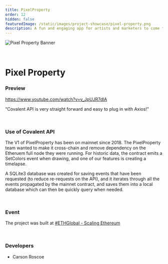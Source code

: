 ```yaml
---
title: PixelProperty
order: 12
hidden: false
featuredImage: /static/images/project-showcase/pixel-property.png
description: A fun and engaging app for artists and marketers to come together and enjoy.
---
```


![Pixel Property Banner](/static/images/project-showcase/pixel-property.png)

&nbsp;
# Pixel Property

### Preview
https://www.youtube.com/watch?v=v_JpUJR7dlA

<Aside>

“Covalent API is very straight forward and easy to plug in with Axios!”

</Aside>

&nbsp;
### Use of Covalent API
The V1 of PixelProperty has been on mainnet since 2018. The PixelProperty team wanted to make it cross-chain and remove dependency on the Etheruem full node they were running. For historic data, the contract emits a SetColors event when drawing, and one of our features is creating a timelapse. 

A SQLite3 database was created for saving events that have been requested (to reduce re-requests on the API), and it iterates through all the events propagated by the mainnet contract, and saves them into a local database which can then be quickly query when needed.

&nbsp;
### Event
The project was built at [#ETHGlobal - Scaling Ethereum](https://www.covalenthq.com/blog/scaling-ethereum-winners/)

&nbsp;
### Developers

- Carson Roscoe

